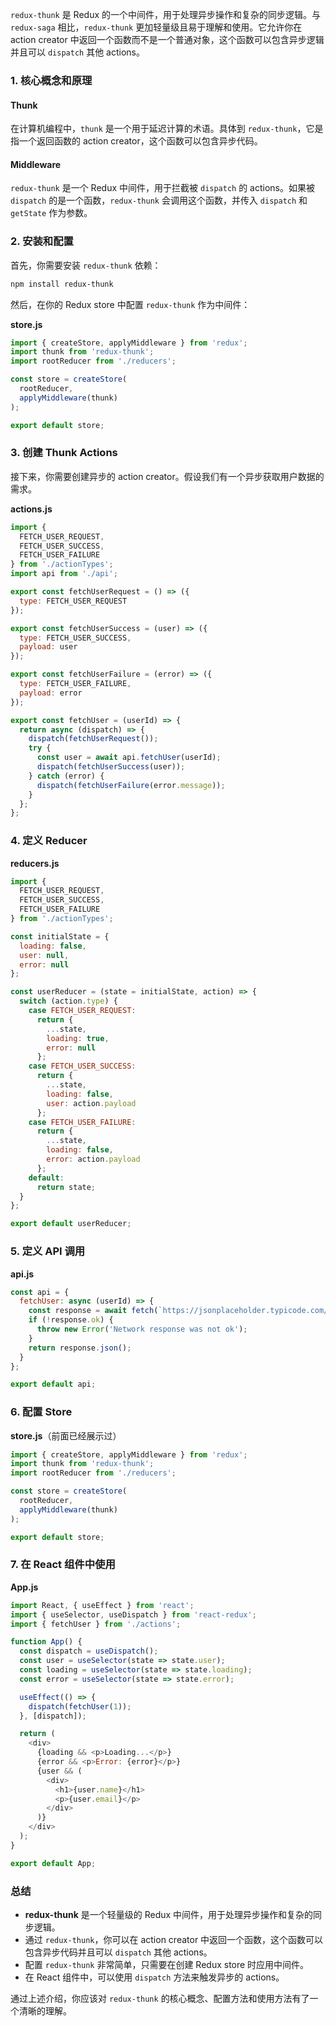`redux-thunk` 是 Redux 的一个中间件，用于处理异步操作和复杂的同步逻辑。与 `redux-saga` 相比，`redux-thunk` 更加轻量级且易于理解和使用。它允许你在 action creator 中返回一个函数而不是一个普通对象，这个函数可以包含异步逻辑并且可以 `dispatch` 其他 actions。

### 1. 核心概念和原理

#### Thunk
在计算机编程中，`thunk` 是一个用于延迟计算的术语。具体到 `redux-thunk`，它是指一个返回函数的 action creator，这个函数可以包含异步代码。

#### Middleware
`redux-thunk` 是一个 Redux 中间件，用于拦截被 `dispatch` 的 actions。如果被 `dispatch` 的是一个函数，`redux-thunk` 会调用这个函数，并传入 `dispatch` 和 `getState` 作为参数。

### 2. 安装和配置

首先，你需要安装 `redux-thunk` 依赖：

```bash
npm install redux-thunk
```

然后，在你的 Redux store 中配置 `redux-thunk` 作为中间件：

**store.js**

```javascript
import { createStore, applyMiddleware } from 'redux';
import thunk from 'redux-thunk';
import rootReducer from './reducers';

const store = createStore(
  rootReducer,
  applyMiddleware(thunk)
);

export default store;
```

### 3. 创建 Thunk Actions

接下来，你需要创建异步的 action creator。假设我们有一个异步获取用户数据的需求。

**actions.js**

```javascript
import {
  FETCH_USER_REQUEST,
  FETCH_USER_SUCCESS,
  FETCH_USER_FAILURE
} from './actionTypes';
import api from './api';

export const fetchUserRequest = () => ({
  type: FETCH_USER_REQUEST
});

export const fetchUserSuccess = (user) => ({
  type: FETCH_USER_SUCCESS,
  payload: user
});

export const fetchUserFailure = (error) => ({
  type: FETCH_USER_FAILURE,
  payload: error
});

export const fetchUser = (userId) => {
  return async (dispatch) => {
    dispatch(fetchUserRequest());
    try {
      const user = await api.fetchUser(userId);
      dispatch(fetchUserSuccess(user));
    } catch (error) {
      dispatch(fetchUserFailure(error.message));
    }
  };
};
```

### 4. 定义 Reducer

**reducers.js**

```javascript
import {
  FETCH_USER_REQUEST,
  FETCH_USER_SUCCESS,
  FETCH_USER_FAILURE
} from './actionTypes';

const initialState = {
  loading: false,
  user: null,
  error: null
};

const userReducer = (state = initialState, action) => {
  switch (action.type) {
    case FETCH_USER_REQUEST:
      return {
        ...state,
        loading: true,
        error: null
      };
    case FETCH_USER_SUCCESS:
      return {
        ...state,
        loading: false,
        user: action.payload
      };
    case FETCH_USER_FAILURE:
      return {
        ...state,
        loading: false,
        error: action.payload
      };
    default:
      return state;
  }
};

export default userReducer;
```

### 5. 定义 API 调用

**api.js**

```javascript
const api = {
  fetchUser: async (userId) => {
    const response = await fetch(`https://jsonplaceholder.typicode.com/users/${userId}`);
    if (!response.ok) {
      throw new Error('Network response was not ok');
    }
    return response.json();
  }
};

export default api;
```

### 6. 配置 Store

**store.js**（前面已经展示过）

```javascript
import { createStore, applyMiddleware } from 'redux';
import thunk from 'redux-thunk';
import rootReducer from './reducers';

const store = createStore(
  rootReducer,
  applyMiddleware(thunk)
);

export default store;
```

### 7. 在 React 组件中使用

**App.js**

```javascript
import React, { useEffect } from 'react';
import { useSelector, useDispatch } from 'react-redux';
import { fetchUser } from './actions';

function App() {
  const dispatch = useDispatch();
  const user = useSelector(state => state.user);
  const loading = useSelector(state => state.loading);
  const error = useSelector(state => state.error);

  useEffect(() => {
    dispatch(fetchUser(1));
  }, [dispatch]);

  return (
    <div>
      {loading && <p>Loading...</p>}
      {error && <p>Error: {error}</p>}
      {user && (
        <div>
          <h1>{user.name}</h1>
          <p>{user.email}</p>
        </div>
      )}
    </div>
  );
}

export default App;
```

### 总结

- **redux-thunk** 是一个轻量级的 Redux 中间件，用于处理异步操作和复杂的同步逻辑。
- 通过 `redux-thunk`，你可以在 action creator 中返回一个函数，这个函数可以包含异步代码并且可以 `dispatch` 其他 actions。
- 配置 `redux-thunk` 非常简单，只需要在创建 Redux store 时应用中间件。
- 在 React 组件中，可以使用 `dispatch` 方法来触发异步的 actions。

通过上述介绍，你应该对 `redux-thunk` 的核心概念、配置方法和使用方法有了一个清晰的理解。
